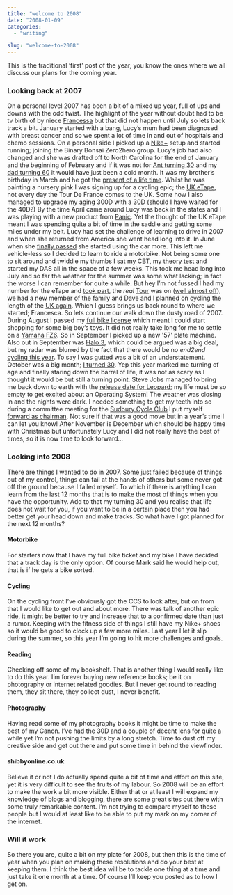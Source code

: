 ```yaml
---
title: "welcome to 2008"
date: "2008-01-09"
categories: 
  - "writing"

slug: "welcome-to-2008"
---
```


This is the traditional ‘first’ post of the year, you know the ones where we all discuss our plans for the coming year.

### Looking back at 2007

On a personal level 2007 has been a bit of a mixed up year, full of ups and downs with the odd twist. The highlight of the year without doubt had to be tv birth of by niece [Francessa](https://adamchamberlin.info/post/1424995654/francesca-chamberlin) but that did not happen until July so lets back track a bit. January started with a bang, Lucy’s mum had been diagnosed with breast cancer and so we spent a lot of time in and out of hospitals and chemo sessions. On a personal side I picked up a [Nike+](https://adamchamberlin.info/post/1424959646/is-it-just-a-fade) setup and started running; joining the Binary Bonsai Zero2hero group. Lucy’s job had also changed and she was drafted off to North Carolina for the end of January and the beginning of February and if it was not for [Ant turning 30](https://adamchamberlin.info/post/1424966241/30-years-of-madness) and my [dad turning 60](https://adamchamberlin.info/post/1424966520/happy-60th) it would have just been a cold month. It was my brother’s birthday in March and he got the [present of a life time](https://adamchamberlin.info/post/1424969705/what-a-birthday-present). Whilst he was painting a nursery pink I was signing up for a cycling epic; the [UK eTape](https://adamchamberlin.info/post/1424972375/the-uk-etape), not every day the Tour De France comes to the UK. Some how I also managed to upgrade my aging 300D with a [30D](https://adamchamberlin.info/post/1424972962/camera-upgrade) (should I have waited for the 40D?) By the time April came around Lucy was back in the states and I was playing with a new product from [Panic](https://adamchamberlin.info/post/1424979398/panic-coda-alert). Yet the thought of the UK eTape meant I was spending quite a bit of time in the saddle and getting some miles under my belt. Lucy had set the challenge of learning to drive in 2007 and when she returned from America she went head long into it. In June when she [finally passed](https://adamchamberlin.info/post/1424986153/learner-no-more) she started using the car more. This left me vehicle-less so I decided to learn to ride a motorbike. Not being some one to sit around and twiddle my thumbs I sat my [CBT](https://adamchamberlin.info/post/1424989138/cbt-pass), my [theory test](https://adamchamberlin.info/post/1424989277/nailed-the-theory) and started my DAS all in the space of a few weeks. This took me head long into July and so far the weather for the summer was some what lacking; in fact the worse I can remember for quite a while. But hey I’m not fussed I had my number for the eTape and [took part](https://adamchamberlin.info/post/1424989626/british-cyclosportive), the _real_ [Tour](https://adamchamberlin.info/post/1424992219/off-to-a-good-start) was on ([well almost off](https://adamchamberlin.info/post/1424992904/another-dark-day-in-the-tour)), we had a new member of the family and Dave and I planned on cycling the length of the [UK again](https://adamchamberlin.info/post/1424992429/end2end-redux). Which I guess brings us back round to where we started; Francesca. So lets continue our walk down the dusty road of 2007. During August I passed my [full bike license](https://adamchamberlin.info/post/1424995847/das-passed) which meant I could start shopping for some big boy’s toys. It did not really take long for me to settle on a [Yamaha FZ6](https://adamchamberlin.info/post/1424996054/the-test-ride). So in September I picked up a new '57’ plate machine. Also out in September was [Halo 3](https://adamchamberlin.info/post/1424999404/its-halo-time), which could be argued was a big deal, but my radar was blurred by the fact that there would be no _end2end_ [cycling this year](https://adamchamberlin.info/post/1424999233/24th-and-im-at-home). To say I was gutted was a bit of an understatement. October was a big month; [I turned 30](https://adamchamberlin.info/post/1425005873/the-post-30-post). Yep this year marked me turning of age and finally staring down the barrel of life, it was not as scary as I thought it would be but still a turning point. Steve Jobs managed to bring me back down to earth with the [release date for Leopard](https://adamchamberlin.info/post/1425002851/so-the-big-cat-is-coming); my life must be so empty to get excited about an Operating System! The weather was closing in and the nights were dark. I needed something to get my teeth into so during a committee meeting for the [Sudbury Cycle Club](https://www.cycleclubsudbury.com) I put myself [forward as chairman](https://adamchamberlin.info/post/1425006411/can-we-have-some-order-mr-chairman). Not sure if that was a good move but in a year’s time I can let you know! After November is December which should be happy time with Christmas but unfortunately Lucy and I did not really have the best of times, so it is now time to look forward…

### Looking into 2008

There are things I wanted to do in 2007. Some just failed because of things out of my control, things can fail at the hands of others but some never got off the ground because I failed myself. To which if there is anything I can learn from the last 12 months that is to make the most of things when you have the opportunity. Add to that my turning 30 and you realise that life does not wait for you, if you want to be in a certain place then you had better get your head down and make tracks. So what have I got planned for the next 12 months?

#### Motorbike

For starters now that I have my full bike ticket and my bike I have decided that a track day is the only option. Of course Mark said he would help out, that is if he gets a bike sorted.

#### Cycling

On the cycling front I’ve obviously got the CCS to look after, but on from that I would like to get out and about more. There was talk of another epic ride, it might be better to try and increase that to a confirmed date than just a rumor. Keeping with the fitness side of things I still have my Nike+ shoes so it would be good to clock up a few more miles. Last year I let it slip during the summer, so this year I’m going to hit more challenges and goals.

#### Reading

Checking off some of my bookshelf. That is another thing I would really like to do this year. I’m forever buying new reference books; be it on photography or internet related goodies. But I never get round to reading them, they sit there, they collect dust, I never benefit.

#### Photography

Having read some of my photography books it might be time to make the best of my Canon. I’ve had the 30D and a couple of decent lens for quite a while yet I’m not pushing the limits by a long stretch. Time to dust off my creative side and get out there and put some time in behind the viewfinder.

#### shibbyonline.co.uk

Believe it or not I do actually spend quite a bit of time and effort on this site, yet it is very difficult to see the fruits of my labour. So 2008 will be an effort to make the work a bit more visible. Either that or at least I will expand my knowledge of blogs and blogging, there are some great sites out there with some truly remarkable content. I’m not trying to compare myself to these people but I would at least like to be able to put my mark on my corner of the internet.

### Will it work

So there you are, quite a bit on my plate for 2008, but then this is the time of year when you plan on making these resolutions and do your best at keeping them. I think the best idea will be to tackle one thing at a time and just take it one month at a time. Of course I’ll keep you posted as to how I get on.
